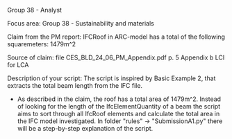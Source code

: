 Group 38 - Analyst

Focus area: Group 38 - Sustainability and materials

Claim from the PM report: 
IFCRoof in ARC-model has a total of the following squaremeters: 1479m^2 

Source of claim: 
file CES_BLD_24_06_PM_Appendix.pdf p. 5 Appendix b LCI for LCA 


Description of your script:
The script is inspired by Basic Example 2, that extracts the total beam length from the IFC file.
- As described in the claim, the roof has a total area of 1479m^2. Instead of looking for the length of the IfcElementQuantity of a beam
the script aims to sort through all IfcRoof elements and calculate the total area in the IFC model investigated.
In folder "rules" -> "SubmissionA1.py" there will be a step-by-step explanation of the script.
